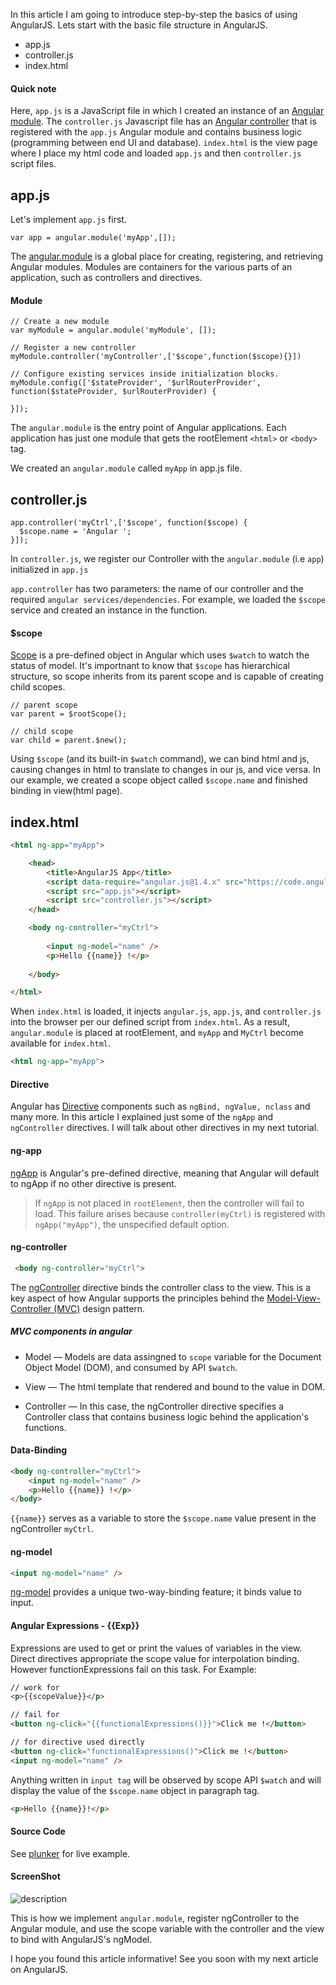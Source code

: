 In this article I am going to introduce step-by-step the basics of using AngularJS. Lets start with the basic file structure in AngularJS.

* app.js
* controller.js
* index.html

#### Quick note
Here, `app.js` is a JavaScript file in which I created an instance of an [Angular module](http://www.w3schools.com/angular/angular_modules.asp). The `controller.js` Javascript file has an [Angular controller](http://www.w3schools.com/angular/angular_controllers.asp) that is registered with the `app.js` Angular module and contains business logic (programming between end UI and database). `index.html` is the view page where I place my html code and loaded `app.js` and then `controller.js` script files.

## app.js

Let's implement `app.js` first. 

```
var app = angular.module('myApp',[]);
```
The [angular.module](https://docs.angularjs.org/api/ng/function/angular.module) is a global place for creating, registering, and retrieving Angular modules. Modules are containers for the various parts of an application, such as controllers and directives. 

#### Module

```
// Create a new module
var myModule = angular.module('myModule', []);

// Register a new controller
myModule.controller('myController',['$scope',function($scope){}])

// Configure existing services inside initialization blocks.
myModule.config(['$stateProvider', '$urlRouterProvider', function($stateProvider, $urlRouterProvider) {

}]);
```

The `angular.module` is the entry point of Angular applications. Each application has just one module that gets the rootElement  `<html>` or `<body>` tag.

We created an `angular.module` called `myApp` in app.js file.

## controller.js
```
app.controller('myCtrl',['$scope', function($scope) {
  $scope.name = 'Angular ';
}]);
```

In `controller.js`, we register our Controller with the `angular.module` (i.e `app`) initialized in `app.js`

`app.controller` has two parameters: the name of our controller and the required `angular services/dependencies`. For example, we loaded the `$scope` service and created an instance in the function.



#### $scope

[Scope](https://docs.angularjs.org/guide/scope) is a pre-defined object in Angular which uses `$watch` to watch the status of model. It's importnant to know that `$scope` has hierarchical structure, so scope inherits from its parent scope and is capable of creating child scopes.

```
// parent scope
var parent = $rootScope();

// child scope
var child = parent.$new();
```

Using `$scope` (and its built-in `$watch` command), we can bind html and js, causing changes in html to translate to changes in our js, and vice versa. In our example, we created a scope object called `$scope.name` and finished binding in view(html page).

## index.html

```html
<html ng-app="myApp">

    <head>
        <title>AngularJS App</title>
        <script data-require="angular.js@1.4.x" src="https://code.angularjs.org/1.4.9/angular.js" data-semver="1.4.9"></script>
        <script src="app.js"></script>
        <script src="controller.js"></script>
    </head>

    <body ng-controller="myCtrl">
    
        <input ng-model="name" />
        <p>Hello {{name}} !</p>
        
    </body>

</html>
```

When `index.html` is loaded, it injects `angular.js`, `app.js`, and `controller.js` into the browser per our defined script from `index.html`. As a result, `angular.module` is placed at rootElement, and `myApp` and `MyCtrl` become available for `index.html`.

```html
<html ng-app="myApp">
```

#### Directive

Angular has [Directive](https://docs.angularjs.org/api/ng/directive) components such as `ngBind, ngValue, nclass` and many more. In this article I explained just some of the `ngApp` and `ngController` directives. I will talk about other directives in my next tutorial.


#### ng-app

[ngApp](https://docs.angularjs.org/api/ng/directive/ngApp) is Angular's pre-defined directive, meaning that Angular will default to ngApp if no other directive is present.

> If `ngApp` is not placed in `rootElement`, then the controller will fail to load. This failure arises because `controller(myCtrl)` is registered with `ngApp("myApp")`, the unspecified default option.


#### ng-controller

```html
 <body ng-controller="myCtrl">
```

The [ngController](https://docs.angularjs.org/api/ng/directive/ngController) directive binds the controller class to the view. This is a key aspect of how Angular supports the principles behind the [Model-View-Controller (MVC)](http://www.tutorialspoint.com/design_pattern/mvc_pattern.htm) design pattern.

##### MVC components in angular

* Model — Models are data assingned to `scope` variable for the Document Object Model (DOM), and consumed by API `$watch`.

* View — The html template that rendered and bound to the value in DOM.

* Controller — In this case, the ngController directive specifies a Controller class that contains business logic behind the application's functions.

#### Data-Binding

```html
<body ng-controller="myCtrl">
    <input ng-model="name" />
    <p>Hello {{name}} !</p>
</body>
```
`{{name}}` serves as a variable to store the `$scope.name` value present in the ngController `myCtrl`.

#### ng-model
```html
<input ng-model="name" />
```

[ng-model](https://docs.angularjs.org/api/ng/directive/ngModel) provides a unique two-way-binding feature; it binds value to input.

#### Angular Expressions - {{Exp}}

Expressions are used to get or print the values of variables in the view. Direct directives appropriate the scope value for interpolation binding. However functionExpressions fail on this task. For Example:

```html
// work for
<p>{{scopeValue}}</p>

// fail for
<button ng-click="{{functionalExpressions()}}">Click me !</button>

// for directive used directly
<button ng-click="functionalExpressions()">Click me !</button>
<input ng-model="name" />
```
Anything written in `input tag` will be observed by scope API `$watch` and will display the value of the `$scope.name` object in paragraph tag.
```html
<p>Hello {{name}}!</p>
```

#### Source Code
See [plunker](https://plnkr.co/edit/5sxudDgiAOGe8hKYjRLK?p=preview) for live example.

#### ScreenShot
![description](https://raw.githubusercontent.com/pluralsight/guides/master/images/aeeb2d6b-58b1-4d24-97cc-9c42d0ef7954.png)


This is how we implement `angular.module`, register ngController to the Angular module, and use the scope variable with the controller and the view to bind with AngularJS's ngModel. 

I hope you found this article informative! See you soon with my next article on AngularJS. 
